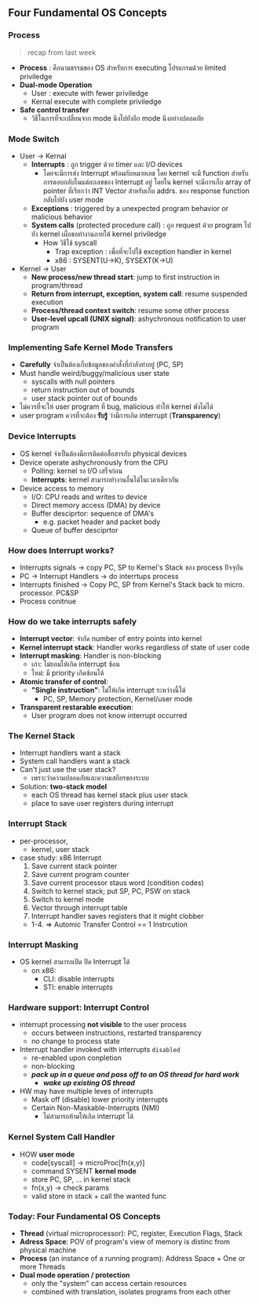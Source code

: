 ## Four Fundamental OS Concepts

### Process
> recap from last week
- **Process** : คือนามธรรมของ OS สำหรับการ executing โปรแกรมด้วย limited priviledge
- **Dual-mode Operation**
  - User : execute with fewer priviledge
  - Kernal  execute with complete priviledge
- **Safe control transfer**
  - วิธีในการที่จะเปลี่ยนจาก mode นึงไปยังอีก mode นึงอย่างปลอดภัย

### Mode Switch
- User -> Kernal
  - **Interrupts** : ถูก trigger ด้วย timer และ I/O devices
    - โดยจะมีการส่ง Interrupt พร้อมกับหมายเลข โดย kernel จะมี function สำหรับการตอบกลับในแต่ละเลขของ Interrupt อยู่
    โดยใน kernel จะมีการเก็บ array of pointer ที่เรียกว่า INT Vector สำหรับเก็บ addrs. ของ response function กลับไปยัง user mode
  - **Exceptions** : triggered by a unexpected program behavior or malicious behavior
  - **System calls** (protected procedure call) : ถูก request ด้วย program ไปยัง kernel เผื่อขอทำงานภายใต้ kernel priviledge
    - How วิธีใช้ syscall
      - Trap exception : เพื่อที่จะไปใช้ exception handler in kernel
      - x86 : SYSENT(U->K), SYSEXT(K->U)
- Kernel -> User
  - **New process/new thread start**: jump to first instruction in program/thread
  - **Return from interrupt, exception, system call**: resume suspended execution
  - **Process/thread context switch**: resume some other process
  - **User-level upcall (UNIX signal)**: ashychronous notification to user program

### Implementing Safe Kernel Mode Transfers
- **Carefully** จำเป็นต้องเก็บข้อมูลของคำสั่งที่กำลังทำอยู่ (PC, SP)
- Must handle weird/buggy/malicious user state
  - syscalls with null pointers
  - return instruction out of bounds
  - user stack pointer out of bounds
- ไม่ควรที่จะให้ user program ที่ bug, malicious ทำให้ kernel พังไม่ได้
- user program ควรที่จะต้อง **รับรู้** ว่ามีการเกิด interrupt (**Transparency**)

### Device Interrupts
- OS kernel จำเป็นต้องมีการติดต่อสื่อสารกับ physical devices
- Device operate ashychronously from the CPU
  - Polling: kernel รอ I/O เสร็จก่อน
  - **Interrupts**: kernel สามารถทำงานอื่นได้ในเวลาเดียวกัน
- Device access to memory
  - I/O: CPU reads and writes to device
  - Direct memory access (DMA) by device
  - Buffer desciprtor: sequence of DMA's
    - e.g. packet header and packet body
  - Queue of buffer desciprtor

### How does Interrupt works?
- Interrupts signals -> copy PC, SP to Kernel's Stack ของ process ปัจจุบัน
- PC -> Interrupt Handlers -> do interrtups process
- Interrupts finished -> Copy PC, SP from Kernel's Stack back to micro. processor. PC&SP
- Process conitnue

### How do we take interrupts safely
- **Interrupt vector**: จำกัด number of entry points into kernel
- **Kernel interrupt stack**: Handler works regardless of state of user code
- **Interrupt masking**: Handler is non-blocking
  - เก่า: ไม่ยอมให้เกิด interrupt ซ้อน
  - ใหม่: มี priority เกิดซ้อนได้
- **Atomic transfer of control**:
  - **"Single instruction"**: ไม่ให้เกิด interrupt ระหว่างนี้ได้
    - PC, SP, Memory protection, Kernel/user mode
- **Transparent restarable execution**:
  - User program does not know interrupt occurred

### The Kernel Stack
- Interrupt handlers want a stack
- System call handlers want a stack
- Can't just use the user stack?
  - เพราะว่าความปลอดภัยและความเสถียรของระบบ
- Solution: **two-stack model**
  - each OS thread has kernel stack plus user stack
  - place to save user registers during interrupt

### Interrupt Stack
- per-processor,
  - kernel, user stack
- case study: x86 Interrupt
  1. Save current stack pointer
  2. Save current program counter
  3. Save current processor staus word (condition codes)
  4. Switch to kernel stack; put SP, PC, PSW on stack
  5. Switch to kernel mode
  6. Vector through interrupt table
  7. Interrupt handler saves registers that it might clobber
  - 1-4. => Automic Transfer Control == 1 Instrcution

### Interrupt Masking
- OS kernel สามารถเปิด ปิด Interrupt ได้
  - on x86:
    - CLI: disable interrupts
    - STI: enable interrupts

### Hardware support: Interrupt Control
- interrupt processing **not visible** to the user process
  - occurs between instructions, restarted transparency
  - no change to process state
- Interrupt handler invoked with interrupts `disabled`
  - re-enabled upon conpletion
  - non-blocking
  - ***pack up in a queue and pass off to an OS thread for hard work***
    - ***wake up existing OS thread***
- HW may have multiple leves of interrupts
  - Mask off (disable) lower priority interrupts
  - Certain Non-Maskable-Interrupts (NMI)
    - ไม่สามารถห้ามให้เกิด interrupt ได้

### Kernel System Call Handler
- HOW
**user mode**
  - code[syscall] -> microProc[fn(x,y)]
  - command SYSENT
**kernel mode**
  - store PC, SP, ... in kernel stack
  - fn(x,y) -> check params
  - valid store in stack + call the wanted func

### Today: Four Fundamental OS Concepts
- **Thread** (virtual microprocessor): PC, register, Execution Flags, Stack
- **Adress Space**: POV of program's view of memory is distinc from physical machine
- **Process** (an instance of a running program): Address Space + One or more Threads
- **Dual mode operation / protection**
  - only the "system" can access certain resources
  - combined with translation, isolates programs from each other
